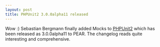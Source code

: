 ```yaml
--- 
layout: post
title: PHPUnit2 3.0.0alpha11 released
---
```

<p>Wow :) Sebastian Bergmann finally added Mocks to <a href="http://pear.php.net/package/PHPUnit2/download/3.0.0alpha11">PHPUnit2</a> which has been released as 3.0.0alpha11 to PEAR. The changelog reads quite interesting and comprehensive.</p> 
